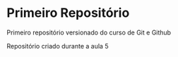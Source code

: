 # Primeiro Repositório
 Primeiro repositório versionado do curso de Git e Github

 Repositório criado durante a aula 5
